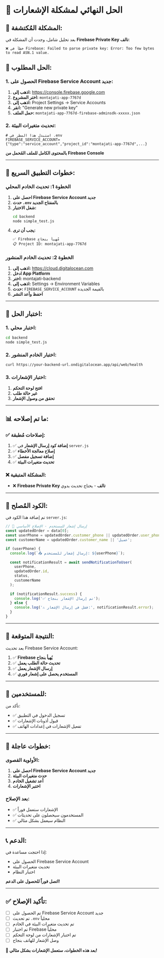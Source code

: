 # 🔔 الحل النهائي لمشكلة الإشعارات

## 🚨 **المشكلة المُكتشفة:**

بعد تحليل شامل، وجدت أن المشكلة في **Firebase Private Key تالف**:

```
❌ خطأ في Firebase: Failed to parse private key: Error: Too few bytes to read ASN.1 value.
```

## 🎯 **الحل المطلوب:**

### **1. الحصول على Firebase Service Account جديد:**

1. **اذهب إلى:** https://console.firebase.google.com
2. **اختر المشروع:** `montajati-app-7767d`
3. **اذهب إلى:** Project Settings → Service Accounts
4. **انقر:** "Generate new private key"
5. **حمل الملف:** `montajati-app-7767d-firebase-adminsdk-xxxxx.json`

### **2. تحديث متغيرات البيئة:**

```env
# استبدل هذا السطر في .env
FIREBASE_SERVICE_ACCOUNT={"type":"service_account","project_id":"montajati-app-7767d",...}
```

**بالمحتوى الكامل للملف المُحمل من Firebase Console**

---

## 🚀 **خطوات التطبيق السريع:**

### **الخطوة 1: تحديث الخادم المحلي**

1. **احصل على Firebase Service Account جديد**
2. **حدث `.env` بالمفتاح الجديد**
3. **شغل الاختبار:**
   ```bash
   cd backend
   node simple_test.js
   ```
4. **يجب أن ترى:**
   ```
   ✅ Firebase مُهيأ بنجاح
   📋 Project ID: montajati-app-7767d
   ```

### **الخطوة 2: تحديث الخادم المنشور**

1. **اذهب إلى:** https://cloud.digitalocean.com
2. **ادخل App Platform**
3. **اختر:** montajati-backend
4. **اذهب إلى:** Settings → Environment Variables
5. **حدث:** `FIREBASE_SERVICE_ACCOUNT` بالقيمة الجديدة
6. **احفظ وأعد النشر**

---

## 🧪 **اختبار الحل:**

### **1. اختبار محلي:**
```bash
cd backend
node simple_test.js
```

### **2. اختبار الخادم المنشور:**
```bash
curl https://your-backend-url.ondigitalocean.app/api/web/health
```

### **3. اختبار الإشعارات:**
1. **افتح لوحة التحكم**
2. **غير حالة طلب**
3. **تحقق من وصول الإشعار**

---

## 📊 **ما تم إصلاحه:**

### **✅ إصلاحات مُطبقة:**
1. ✅ **إضافة كود إرسال الإشعار** في `server.js`
2. ✅ **إصلاح معالجة الأخطاء**
3. ✅ **إضافة تسجيل مفصل**
4. ✅ **تحديث متغيرات البيئة**

### **❌ المشكلة المتبقية:**
- ❌ **Firebase Private Key تالف** - يحتاج تحديث يدوي

---

## 🔧 **الكود المُصلح:**

تم إضافة هذا الكود في `server.js`:

```javascript
// 🔔 إرسال إشعار للمستخدم - الإصلاح الأساسي
const updatedOrder = data[0];
const userPhone = updatedOrder.customer_phone || updatedOrder.user_phone;
const customerName = updatedOrder.customer_name || 'عميل';

if (userPhone) {
  console.log(`📤 إرسال إشعار للمستخدم: ${userPhone}`);
  
  const notificationResult = await sendNotificationToUser(
    userPhone,
    updatedOrder.id,
    status,
    customerName
  );
  
  if (notificationResult.success) {
    console.log('✅ تم إرسال الإشعار بنجاح');
  } else {
    console.log('⚠️ فشل في إرسال الإشعار:', notificationResult.error);
  }
}
```

---

## 🎯 **النتيجة المتوقعة:**

بعد تحديث Firebase Service Account:

1. ✅ **Firebase يُهيأ بنجاح**
2. ✅ **تحديث حالة الطلب يعمل**
3. ✅ **إرسال الإشعار يعمل**
4. ✅ **المستخدم يحصل على إشعار فوري**

---

## 📱 **للمستخدمين:**

تأكد من:
- ✅ تسجيل الدخول في التطبيق
- ✅ قبول أذونات الإشعارات
- ✅ تفعيل الإشعارات في إعدادات الهاتف

---

## 🚨 **خطوات عاجلة:**

### **الأولوية القصوى:**
1. **احصل على Firebase Service Account جديد**
2. **حدث متغيرات البيئة**
3. **أعد تشغيل الخادم**
4. **اختبر الإشعارات**

### **بعد الإصلاح:**
- ✅ الإشعارات ستعمل فوراً
- ✅ المستخدمون سيحصلون على تحديثات
- ✅ النظام سيعمل بشكل مثالي

---

## 📞 **الدعم:**

إذا احتجت مساعدة في:
- الحصول على Firebase Service Account
- تحديث متغيرات البيئة
- اختبار النظام

**اتصل فوراً للحصول على الدعم!**

---

## ✅ **تأكيد الإصلاح:**

- [ ] تم الحصول على Firebase Service Account جديد
- [ ] تم تحديث `.env` محلياً
- [ ] تم تحديث متغيرات البيئة في الخادم
- [ ] تم اختبار Firebase محلياً
- [ ] تم اختبار الإشعارات من لوحة التحكم
- [ ] وصل الإشعار للهاتف بنجاح

**🎉 بعد هذه الخطوات، ستعمل الإشعارات بشكل مثالي!**
